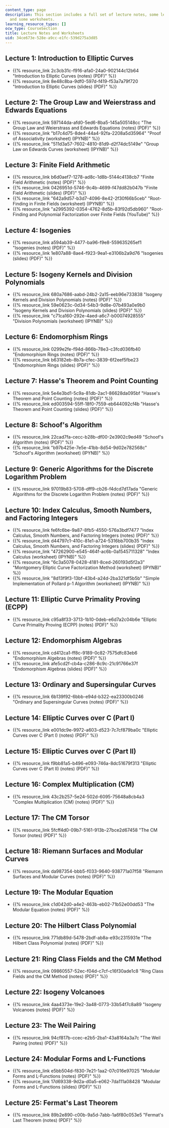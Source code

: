 ```yaml
---
content_type: page
description: This section includes a full set of lecture notes, some lecture slides,
  and some worksheets.
learning_resource_types: []
ocw_type: CourseSection
title: Lecture Notes and Worksheets
uid: 34ce673e-528e-a9cc-e1fc-539d275a3d85
---
```


Lecture 1: Introduction to Elliptic Curves
------------------------------------------

*   {{% resource_link 2c3cb31c-f916-afa0-24a0-902144c12b64 "Introduction to Elliptic Curves (notes) (PDF)" %}}
*   {{% resource_link 8e48c8ba-9df0-597d-f419-f53a7a79f720 "Introduction to Elliptic Curves (slides) (PDF)" %}}

Lecture 2: The Group Law and Weierstrass and Edwards Equations
--------------------------------------------------------------

*   {{% resource_link 597144da-afd0-5ed6-8ba5-145a505148cc "The Group Law and Weierstrass and Edwards Equations (notes) (PDF)" %}}
*   {{% resource_link "b17c4d75-8de4-44a4-92fa-2208a5d35964" "Proof of Associativity (worksheet) (IPYNB)" %}}
*   {{% resource_link "511d3a57-7602-4810-81d9-d2f74dc5149e" "Group Law on Edwards Curves (worksheet) (IPYNB)" %}}

Lecture 3: Finite Field Arithmetic
----------------------------------

*   {{% resource_link b6d0aef7-1278-ad8c-1d8b-5144c4138cb7 "Finite Field Arithmetic (notes) (PDF)" %}}
*   {{% resource_link 0426951d-5746-9c4b-4699-f47dd82b047b "Finite Field Arithmetic (slides) (PDF)" %}}
*   {{% resource_link "642a9d57-b3d7-4096-8e42-2f30f66b5ceb" "Root-Finding in Finite Fields (worksheet) (IPYNB)" %}}
*   {{% resource_link "a2995392-0354-4762-8d5b-83f92d5db960" "Root-Finding and Polynomial Factorization over Finite Fields (YouTube)" %}}

Lecture 4: Isogenies
--------------------

*   {{% resource_link a594ab39-4477-ba96-f9e8-559635265ef1 "Isogenies (notes) (PDF)" %}}
*   {{% resource_link 1e807a88-8ae4-f923-9ea1-e3106b2a9d76 "Isogenies (slides) (PDF)" %}}

Lecture 5: Isogeny Kernels and Division Polynomials
---------------------------------------------------

*   {{% resource_link 680a7686-aabd-24b2-2a15-eeb96e733838 "Isogeny Kernels and Division Polynomials (notes) (PDF)" %}}
*   {{% resource_link 59e0623c-0d34-54b3-9d8e-07b493a0e9b0 "Isogeny Kernels and Division Polynomials (slides) (PDF)" %}}
*   {{% resource_link "c71ca160-292e-4aed-a6c7-b00074928555" "Division Polynomials (worksheet) (IPYNB)" %}}

Lecture 6: Endomorphism Rings
-----------------------------

*   {{% resource_link 0299e2fe-f94d-866b-78e3-c3fcd036fb40 "Endomorphism Rings (notes) (PDF)" %}}
*   {{% resource_link b63182eb-8b7a-cfec-3839-6f2eef5fbe23 "Endomorphism Rings (slides) (PDF)" %}}

Lecture 7: Hasse's Theorem and Point Counting
---------------------------------------------

*   {{% resource_link 5e4e3bd1-5c9a-81db-2ac1-86628da095bf "Hasse's Theorem and Point Counting (notes) (PDF)" %}}
*   {{% resource_link ed003594-55ff-18f0-7559-eb644092cf4b "Hasse's Theorem and Point Counting (slides) (PDF)" %}}

Lecture 8: Schoof's Algorithm
-----------------------------

*   {{% resource_link 22cad7fa-cecc-b28b-df00-2e3902c9ed49 "Schoof's Algorithm (notes) (PDF)" %}}
*   {{% resource_link "b97b425e-7e5e-41bb-8d54-9d02e782568c" "Schoof's Algorithm (worksheet) (IPYNB)" %}}

Lecture 9: Generic Algorithms for the Discrete Logarithm Problem
----------------------------------------------------------------

*   {{% resource_link 97019b83-5708-dff9-cb26-f4dcd7d17ada "Generic Algorithms for the Discrete Logarithm Problem (notes) (PDF)" %}}

Lecture 10: Index Calculus, Smooth Numbers, and Factoring Integers
------------------------------------------------------------------

*   {{% resource_link fe6fc6be-9a87-8fb5-4550-576a3bdf7477 "Index Calculus, Smooth Numbers, and Factoring Integers (notes) (PDF)" %}}
*   {{% resource_link d44797c1-410c-81e1-a724-5316bb700b35 "Index Calculus, Smooth Numbers, and Factoring Integers (slides) (PDF)" %}}
*   {{% resource_link "47262900-e545-464f-ac6b-0a1545711328" "Index Calculus (worksheet) (IPYNB)" %}}
*   {{% resource_link "6c3a5078-0428-4181-8ced-260193d5f2a3" "Montgomery Elliptic Curve Factorization Method (worksheet) (IPYNB)" %}}
*   {{% resource_link "8d13f9f3-13bf-43b4-a24d-2ba321df5b5b" "Simple Implementation of Pollard p-1 Algorithm (worksheet) (IPYNB)" %}}

Lecture 11: Elliptic Curve Primality Proving (ECPP)
---------------------------------------------------

*   {{% resource_link c95a8f33-3713-1b10-0deb-e6d7a2c04b6e "Elliptic Curve Primality Proving (ECPP) (notes) (PDF)" %}}

Lecture 12: Endomorphism Algebras
---------------------------------

*   {{% resource_link cd412ca1-ff8c-9189-0c82-7575dfc83eb6 "Endomorphism Algebras (notes) (PDF)" %}}
*   {{% resource_link afe5cd2f-cb4a-c286-8c9c-21c91766e37f "Endomorphism Algebras (slides) (PDF)" %}}

Lecture 13: Ordinary and Supersingular Curves
---------------------------------------------

*   {{% resource_link 6b139f92-6bbb-e94d-b322-ea23300b0246 "Ordinary and Supersingular Curves (notes) (PDF)" %}}

Lecture 14: Elliptic Curves over C (Part I)
-------------------------------------------

*   {{% resource_link e001dc9e-9972-a603-d523-7c7cf879ba0c "Elliptic Curves over C (Part I) (notes) (PDF)" %}}

Lecture 15: Elliptic Curves over C (Part II)
--------------------------------------------

*   {{% resource_link f9bb81a5-b496-e093-746a-8dc51679f313 "Elliptic Curves over C (Part II) (notes) (PDF)" %}}

Lecture 16: Complex Multiplication (CM)
---------------------------------------

*   {{% resource_link 43c2b257-5e24-502d-6095-75648a8cb4a3 "Complex Multiplication (CM) (notes) (PDF)" %}}

Lecture 17: The CM Torsor
-------------------------

*   {{% resource_link 5fcff4d0-09b7-5161-913b-27bce2d67458 "The CM Torsor (notes) (PDF)" %}}

Lecture 18: Riemann Surfaces and Modular Curves
-----------------------------------------------

*   {{% resource_link da987354-bbb5-f033-9640-938771a07f58 "Riemann Surfaces and Modular Curves (notes) (PDF)" %}}

Lecture 19: The Modular Equation
--------------------------------

*   {{% resource_link c1d042d0-a4e2-463b-eb02-71b52e00dd53 "The Modular Equation (notes) (PDF)" %}}

Lecture 20: The Hilbert Class Polynomial
----------------------------------------

*   {{% resource_link 771db89d-5478-2bdf-ab8a-e93c2315931e "The Hilbert Class Polynomial (notes) (PDF)" %}}

Lecture 21: Ring Class Fields and the CM Method
-----------------------------------------------

*   {{% resource_link 09860557-52ec-f04d-c7cf-c16f30ade1c8 "Ring Class Fields and the CM Method (notes) (PDF)" %}}

Lecture 22: Isogeny Volcanoes
-----------------------------

*   {{% resource_link 4aa4373e-19e2-3a48-0773-33b54f7c8a89 "Isogeny Volcanoes (notes) (PDF)" %}}

Lecture 23: The Weil Pairing
----------------------------

*   {{% resource_link 94cf817b-ccec-e2b5-2ba1-43a8164a3a7c "The Weil Pairing (notes) (PDF)" %}}

Lecture 24: Modular Forms and L-Functions
-----------------------------------------

*   {{% resource_link e5bb504d-f830-7e21-1aa2-07c016e97025 "Modular Forms and L-Functions (notes) (PDF)" %}}
*   {{% resource_link 17d69338-9d2a-d0a5-e062-7da111a08428 "Modular Forms and L-Functions (slides) (PDF)" %}}

Lecture 25: Fermat's Last Theorem
---------------------------------

*   {{% resource_link 89b2e890-c00b-9a5d-7abb-1a6f80c053e5 "Fermat's Last Theorem (notes) (PDF)" %}}